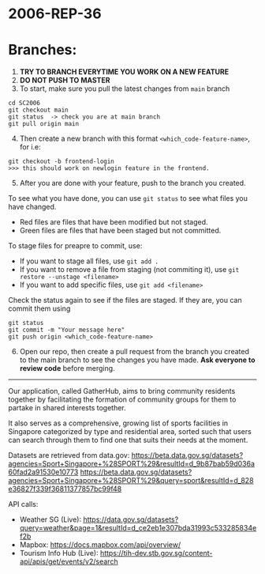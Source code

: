 # 2006-REP-36


# Branches:
1. **TRY TO BRANCH EVERYTIME YOU WORK ON A NEW FEATURE**
2. **DO NOT PUSH TO MASTER**
3. To start, make sure you pull the latest changes from `main` branch
```
cd SC2006
git checkout main
git status  -> check you are at main branch
git pull origin main
```

4. Then create a new branch with this format `<which_code-feature-name>`, for i.e: 
```
git checkout -b frontend-login 
>>> this should work on newlogin feature in the frontend.
```

5. After you are done with your feature, push to the branch you created.

To see what you have done, you can use `git status` to see what files you have changed.
-  Red files are files that have been modified but not staged.
- Green files are files that have been staged but not committed.

To stage files for preapre to commit, use: 
- If you want to stage all files, use `git add .`
- If you want to remove a file from staging (not commiting it), use `git restore --unstage <filename>`
- If you want to add specific files, use `git add <filename>`

Check the status again to see if the files are staged. If they are, you can commit them using 

```
git status
git commit -m "Your message here"
git push origin <which_code-feature-name>
```

6. Open our repo, then create a pull request from the branch you created to the main branch to see the changes you have made. **Ask everyone to review code** before merging.




--------------------------------------------------------
Our application, called GatherHub, aims to bring community residents together by facilitating the formation of community groups for them to partake in shared interests together. 

It also serves as a comprehensive, growing list of sports facilities in Singapore categorized by type and residential area, sorted such that users can search through them to find one that suits their needs at the moment.

Datasets are retrieved from data.gov: https://beta.data.gov.sg/datasets?agencies=Sport+Singapore+%28SPORT%29&resultId=d_9b87bab59d036a60fad2a91530e10773
https://beta.data.gov.sg/datasets?agencies=Sport+Singapore+%28SPORT%29&query=sport&resultId=d_828e36827f339f36811377857bc99f48

API calls:
- Weather SG (Live): https://data.gov.sg/datasets?query=weather&page=1&resultId=d_ce2eb1e307bda31993c533285834ef2b
- Mapbox: https://docs.mapbox.com/api/overview/
- Tourism Info Hub (Live): https://tih-dev.stb.gov.sg/content-api/apis/get/events/v2/search
